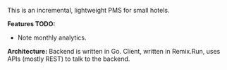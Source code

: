 This is an incremental, lightweight PMS for small hotels.

**Features TODO:**

- Note monthly analytics.

**Architecture:**
Backend is written in Go. Client, written in Remix.Run, uses APIs (mostly REST) to talk to the backend.

